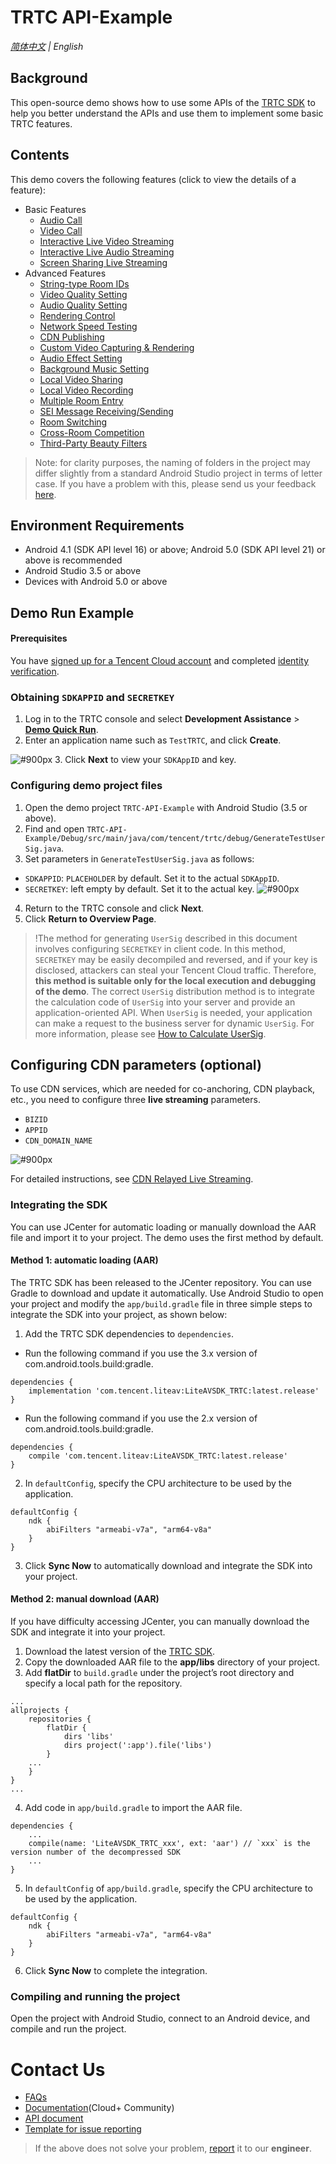 # TRTC API-Example 
_[简体中文](README-zh_CN.md) | English_

## Background
This open-source demo shows how to use some APIs of the [TRTC SDK](https://cloud.tencent.com/document/product/647/32689) to help you better understand the APIs and use them to implement some basic TRTC features. 

## Contents
This demo covers the following features (click to view the details of a feature):

- Basic Features
  - [Audio Call](./Basic/AudioCall)
  - [Video Call](./Basic/VideoCall)
  - [Interactive Live Video Streaming](./Basic/Live)
  - [Interactive Live Audio Streaming](./Basic/VoiceChatRoom)
  - [Screen Sharing Live Streaming](./Basic/ScreenShare)
- Advanced Features
  - [String-type Room IDs](./Advanced/StringRoomId)
  - [Video Quality Setting](./Advanced/SetVideoQuality)
  - [Audio Quality Setting](./Advanced/SetAudioQuality)
  - [Rendering Control](./Advanced/SetRenderParams)
  - [Network Speed Testing](./Advanced/SpeedTest)
  - [CDN Publishing](./Advanced/PushCDN)
  - [Custom Video Capturing & Rendering](./Advanced/CustomCamera)
  - [Audio Effect Setting](./Advanced/SetAudioEffect)
  - [Background Music Setting](./Advanced/SetBackgroundMusic)
  - [Local Video Sharing](./Advanced/LocalVideoShare)
  - [Local Video Recording](./Advanced/LocalRecord)
  - [Multiple Room Entry](./Advanced/JoinMultipleRoom)
  - [SEI Message Receiving/Sending](./Advanced/SEIMessage)
  - [Room Switching](./Advanced/SwitchRoom)
  - [Cross-Room Competition](./Advanced/RoomPk)
  - [Third-Party Beauty Filters](./Advanced/ThirdBeauty)
  
>  Note: for clarity purposes, the naming of folders in the project may differ slightly from a standard Android Studio project in terms of letter case. If you have a problem with this, please send us your feedback [here](https://wj.qq.com/s2/8393434/418a/).


## Environment Requirements
- Android 4.1 (SDK API level 16) or above; Android 5.0 (SDK API level 21) or above is recommended
- Android Studio 3.5 or above
- Devices with Android 5.0 or above
 

## Demo Run Example

#### Prerequisites
You have [signed up for a Tencent Cloud account](https://intl.cloud.tencent.com/document/product/378/17985) and completed [identity verification](https://intl.cloud.tencent.com/document/product/378/3629).


### Obtaining `SDKAPPID` and `SECRETKEY`
1. Log in to the TRTC console and select **Development Assistance** > **[Demo Quick Run](https://console.cloud.tencent.com/trtc/quickstart)**.
2. Enter an application name such as `TestTRTC`, and click **Create**.

![ #900px](https://main.qcloudimg.com/raw/169391f6711857dca6ed8cfce7b391bd.png)
3. Click **Next** to view your `SDKAppID` and key.


### Configuring demo project files
1. Open the demo project `TRTC-API-Example` with Android Studio (3.5 or above).
2. Find and open `TRTC-API-Example/Debug/src/main/java/com/tencent/trtc/debug/GenerateTestUserSig.java`.
3. Set parameters in `GenerateTestUserSig.java` as follows:
  - `SDKAPPID`: `PLACEHOLDER` by default. Set it to the actual `SDKAppID`.
  - `SECRETKEY`: left empty by default. Set it to the actual key.
 ![ #900px](https://main.qcloudimg.com/raw/8fb309ce8c378dd3ad2c0099c57795a5.png)

4. Return to the TRTC console and click **Next**.
5. Click **Return to Overview Page**.

>!The method for generating `UserSig` described in this document involves configuring `SECRETKEY` in client code. In this method, `SECRETKEY` may be easily decompiled and reversed, and if your key is disclosed, attackers can steal your Tencent Cloud traffic. Therefore, **this method is suitable only for the local execution and debugging of the demo**.
>The correct `UserSig` distribution method is to integrate the calculation code of `UserSig` into your server and provide an application-oriented API. When `UserSig` is needed, your application can make a request to the business server for dynamic `UserSig`. For more information, please see [How to Calculate UserSig](https://cloud.tencent.com/document/product/647/17275#Server).

## Configuring CDN parameters (optional)
To use CDN services, which are needed for co-anchoring, CDN playback, etc., you need to configure three **live streaming** parameters.
- `BIZID`
- `APPID`
- `CDN_DOMAIN_NAME`

![ #900px](https://liteav.sdk.qcloud.com/doc/res/trtc/picture/bizid_appid_scree.png)

For detailed instructions, see [CDN Relayed Live Streaming](https://cloud.tencent.com/document/product/647/16826#.E9.80.82.E7.94.A8.E5.9C.BA.E6.99.AF).

### Integrating the SDK
You can use JCenter for automatic loading or manually download the AAR file and import it to your project. The demo uses the first method by default.


#### Method 1: automatic loading (AAR)
The TRTC SDK has been released to the JCenter repository. You can use Gradle to download and update it automatically.
Use Android Studio to open your project and modify the `app/build.gradle` file in three simple steps to integrate the SDK into your project, as shown below:

1. Add the TRTC SDK dependencies to `dependencies`.
 - Run the following command if you use the 3.x version of com.android.tools.build:gradle.
```
dependencies {
    implementation 'com.tencent.liteav:LiteAVSDK_TRTC:latest.release'
}
```
 - Run the following command if you use the 2.x version of com.android.tools.build:gradle.
```
dependencies {
    compile 'com.tencent.liteav:LiteAVSDK_TRTC:latest.release'
}
```
2. In `defaultConfig`, specify the CPU architecture to be used by the application.
```
defaultConfig {
    ndk {
        abiFilters "armeabi-v7a", "arm64-v8a"
    }
}
```
3. Click **Sync Now** to automatically download and integrate the SDK into your project.


#### Method 2: manual download (AAR)
If you have difficulty accessing JCenter, you can manually download the SDK and integrate it into your project.

1. Download the latest version of the [TRTC SDK](https://liteav.sdk.qcloud.com/download/latest/TXLiteAVSDK_TRTC_Android_latest.zip).
2. Copy the downloaded AAR file to the **app/libs** directory of your project.
3. Add **flatDir** to `build.gradle` under the project’s root directory and specify a local path for the repository.
```
...
allprojects {
    repositories {
        flatDir {
            dirs 'libs'
            dirs project(':app').file('libs')
        }
    ...
    }
}
...
```

4. Add code in `app/build.gradle` to import the AAR file.
```
dependencies {
    ...
    compile(name: 'LiteAVSDK_TRTC_xxx', ext: 'aar') // `xxx` is the version number of the decompressed SDK
    ...
}
```

5. In `defaultConfig` of `app/build.gradle`, specify the CPU architecture to be used by the application.
```
defaultConfig {
    ndk {
        abiFilters "armeabi-v7a", "arm64-v8a"
    }
}
```
6. Click **Sync Now** to complete the integration. 


### Compiling and running the project
Open the project with Android Studio, connect to an Android device, and compile and run the project.

# Contact Us
- [FAQs](https://cloud.tencent.com/document/product/647/34399)
- [Documentation](https://cloud.tencent.com/document/product/647/16788)(Cloud+ Community)
- [API document](https://liteav.sdk.qcloud.com/doc/api/zh-cn/group__TRTCCloud__android.html)
- [Template for issue reporting](https://github.com/tencentyun/TRTCSDK/issues/53)

> If the above does not solve your problem, [report](https://wj.qq.com/s2/8393513/f442/) it to our **engineer**.